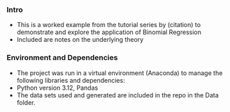 ### Intro
<ul>
<li>This is a worked example from the tutorial series  by (citation) to demonstrate and explore the application of Binomial Regression</li>
<li>Included are notes on the underlying theory</li>
</ul>

### Environment and Dependencies 
<ul>
<li>The project was run in a virtual environment (Anaconda) to manage the following libraries and dependencies:</li>
<li>Python version 3.12, Pandas</li> 
<li>The data sets used and generated are included in the repo in the Data folder.</li>

</ul>

